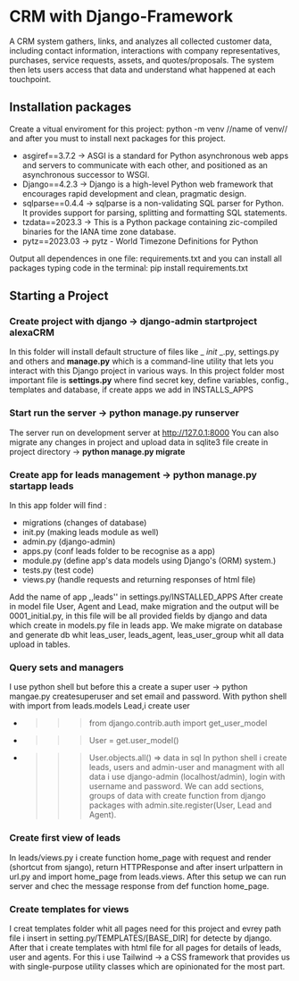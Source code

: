 
# CRM with Django-Framework

A CRM system gathers, links, and analyzes all collected customer data, including contact information, interactions with company representatives, purchases, service requests, assets, and quotes/proposals. The system then lets users access that data and understand what happened at each touchpoint.




## Installation packages

 Create a vitual enviroment for this project: python -m venv //name of venv// and after you must to install next packages for this project.

- asgiref==3.7.2 -> ASGI is a standard for Python asynchronous web apps and servers to communicate with each other, and positioned as an asynchronous successor to WSGI.
- Django==4.2.3 -> Django is a high-level Python web framework that encourages rapid development and clean, pragmatic design.
- sqlparse==0.4.4 -> sqlparse is a non-validating SQL parser for Python. It provides support for parsing, splitting and formatting SQL statements.
- tzdata==2023.3 -> This is a Python package containing zic-compiled binaries for the IANA time zone database.
- pytz==2023.03 -> pytz - World Timezone Definitions for Python

Output all dependences in one file: requirements.txt and you can install all packages typing code in the terminal: pip install requirements.txt


## Starting a Project
### Create project with django -> django-admin startproject alexaCRM
In this folder will install default structure of files like _ _init_ _.py, settings.py and others and __manage.py__ which is a command-line utility that lets you interact with this Django project in various ways. In this project folder most important file is __settings.py__ where find secret key, define variables, config., templates and database, if create apps we add in INSTALLS_APPS

### Start run the server -> python manage.py runserver
The server run on development server at http://127.0.1:8000
You can also migrate any changes in project and upload data in sqlite3 file create in project directory -> __python manage.py migrate__

### Create app for leads management -> python manage.py startapp leads
In this app folder will find :
- migrations (changes of database)
- init.py (making leads module as well)
- admin.py (django-admin)
- apps.py (conf leads folder to be recognise as a app)
- module.py (define app's data models using Django's (ORM) system.)
- tests.py (test code)
- views.py (handle requests and returning responses of html file)

Add the name of app ,,leads'' in settings.py/INSTALLED_APPS
After create in model file User, Agent and Lead, make migration and the output will be 0001_initial.py, in this file will be all provided fields by django and data which create in models.py file in leads app. We make migrate on database and generate db whit leas_user, leads_agent, leas_user_group whit all data upload in tables.

### Query sets and managers
I use python shell but before this a create a super user -> python mangae.py createsuperuser and set email and password. With python shell  with import from leads.models Lead,i create user 
- >>>from django.contrib.auth import get_user_model
- >>>User = get.user_model()
- >>>User.objects.all() => data in sql
In python shell i create leads, users and admin-user and managment with all data i use django-admin (localhost/admin), login with username and password. We can add sections, groups of data with create function from django packages with admin.site.register(User, Lead and Agent).

### Create first view of leads
In leads/views.py i create function home_page with request and render (shortcut from sjango), return HTTPResponse and after insert urlpattern in url.py and import home_page from leads.views. After this setup we can run server and chec the message response from def function home_page.

### Create templates for views
I creat templates folder whit all pages need for this project and evrey path file i insert in setting.py/TEMPLATES/[BASE_DIR] for detecte by django.
After that i create templates with html file for all pages for details of leads, user and agents. For this i use Tailwind -> a CSS framework that provides us with single-purpose utility classes which are opinionated for the most part.